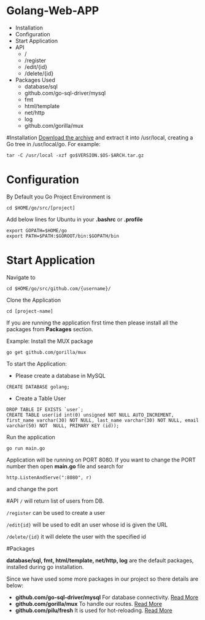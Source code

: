 # Golang-Web-APP
* Installation
* Configuration
* Start Application
* API
    * /
    * /register
    * /edit/{id}
    * /delete/{id}
* Packages Used
    * database/sql
    * github.com/go-sql-driver/mysql
    * fmt
    * html/template
    * net/http
    * log
    * github.com/gorilla/mux

#Installation
[Download the archive](https://golang.org/dl/) and extract it into /usr/local, creating a Go tree in /usr/local/go. For example: 
```
tar -C /usr/local -xzf go$VERSION.$OS-$ARCH.tar.gz
```

# Configuration
By Default you Go Project Environment is
```
cd $HOME/go/src/[project]
```
Add below lines for Ubuntu in your **.bashrc** or **.profile**
```
export GOPATH=$HOME/go
export PATH=$PATH:$GOROOT/bin:$GOPATH/bin
```

# Start Application
Navigate to 
```
cd $HOME/go/src/github.com/{username}/
```

Clone the Application
```
cd [project-name]
```
If you are running the application first time then please install all the packages from **Packages** section.

Example: Install the MUX package
```
go get github.com/gorilla/mux
```

To start the Application:

* Please create a database in MySQL
```
CREATE DATABASE golang;
```

* Create a Table User
```
DROP TABLE IF EXISTS `user`;
CREATE TABLE user(id int(0) unsigned NOT NULL AUTO_INCREMENT, first_name varchar(30) NOT NULL, last_name varchar(30) NOT NULL, email varchar(50) NOT  NULL, PRIMARY KEY (id));
```

Run the application 
```
go run main.go
```

Application will be running on PORT 8080. If you want to change the PORT number then open **main.go** file and search for 
```
http.ListenAndServe(":8080", r)
``` 
and change the port

#API
``/`` will return list of users from DB.

``/register`` can be used to create a user

``/edit{id}`` will be used to edit an user whose id is given the URL

``/delete/{id}`` it will delete the user with the specified id

#Packages

**database/sql, fmt, html/template, net/http, log** are the default packages, installed during go installation.

Since we have used some more packages in our project so there details are below:

* **github.com/go-sql-driver/mysql** For database connectivity. [Read More](https://github.com/go-sql-driver/mysql)
* **github.com/gorilla/mux**  To handle our routes. [Read More](https://github.com/gorilla/mux)
* **github.com/pilu/fresh** It is used for hot-reloading. [Read More](https://github.com/gravityblast/fresh)



